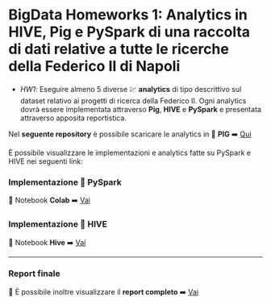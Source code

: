 # BigData Homeworks 1: Analytics in HIVE, Pig e PySpark di una raccolta di dati relative a tutte le ricerche della Federico II di Napoli

- _HW1_: Eseguire almeno 5 diverse :chart: **analytics** di tipo descrittivo sul dataset relativo ai progetti di ricerca della Federico II. Ogni analytics dovrà essere implementata attraverso **Pig**, **HIVE** e **PySpark** e presentata attraverso apposita reportistica.

Nel **seguente repository** è possibile scaricare le analytics in :pig: **PIG** :arrow_right: [Qui](https://github.com/giuseppericcio/BigData/tree/main/HW1/ScriptPigLatin) 


È possibile visualizzare le implementazioni e analytics fatte su PySpark e HIVE nei seguenti link:

### Implementazione :sparkler: PySpark
:notebook: Notebook **Colab** :arrow_right: [Vai](https://colab.research.google.com/drive/1lgeCpTdMp-aDPy4cMqcJuhbkXfrqDdHY)

### Implementazione :bee: HIVE
:notebook_with_decorative_cover: Notebook **Hive** :arrow_right: [Vai](https://github.com/giuseppericcio/BigData/blob/main/HW1/Hive%20-%20Databricks/HW1_Hive.sql)

<hr>

### Report finale

:bookmark_tabs: È possibile inoltre visualizzare il **report completo** :arrow_right: [Vai](https://progettiunina.streamlit.app/)
